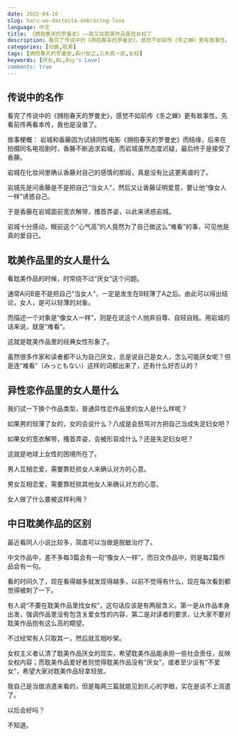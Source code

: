 ```yaml
---
date: 2022-04-16
slug: haru-wo-daiteita-embracing-love
language: 中文
title: 《拥抱春天的罗曼史》——我又在耽美作品里找女权了
description: 看完了传说中的《拥抱春天的罗曼史》，感觉不如前传《冬之蝉》更有故事性。先看前传再看本传，我也是没谁了。
categories: [动画,耽美]
tags: [拥抱春天的罗曼史,森川智之,三木真一郎,女权]
keywords: [厌女,BL,Boy's Love]
comments: true
---
```


## 传说中的名作

看完了传说中的《拥抱春天的罗曼史》，感觉不如前传《冬之蝉》更有故事性。先看前传再看本传，我也是没谁了。

故事梗概： 岩城和香藤因为试镜同性电影《拥抱春天的罗曼史》而结缘，后来在拍摄同名电视剧时，香藤不断追求岩城，而岩城虽然态度迟疑，最后终于是接受了香藤。

岩城在化妆间里确认香藤对自己的感情的那段，真是没有比这更离谱的了。

岩城先是问香藤是不是把自己“当女人”，然后又让香藤证明爱意，要让他“像女人一样”诱惑自己。

于是香藤在岩城面前宽衣解带，搔首弄姿，以此来诱惑岩城。

岩城十分感动，眼前这个“心气高”的人竟然为了自己做这么“难看”的事，可见他是真的爱自己。

## 耽美作品里的女人是什么

看耽美作品的时候，时常绕不过“厌女”这个问题。

通常A问B是不是把自己“当女人”，一定是发生在B轻薄了A之后。由此可以得出结论，女人，是可以轻薄的对象。

而描述一个对象是“像女人一样”，则是在说这个人抛弃自尊、自轻自贱。用岩城的话来说，就是“难看”。

这就是耽美作品里的经典女性形象了。

虽然很多作家和读者都不认为自己厌女，总是说自己是女人，怎么可能厌女呢？但是连“难看”（みっともない）这样的词都出来了，还有什么好否认的？

## 异性恋作品里的女人是什么

我们试一下换个作品类型，普通异性恋作品里的女人是什么样呢？

如果男的轻薄了女的，女的会说什么？八成是会怒骂对方把自己当成失足妇女吧？

如果女的宽衣解带，搔首弄姿，会被形容成什么？还是失足妇女吧？

这就是地球上女性的困境所在了。

男人互相恋爱，需要靠贬损女人来确认对方的心意。

男女互相恋爱，需要靠贬损其他女人来确认对方的心意。

女人做了什么要被这样利用？

## 中日耽美作品的区别

最近看同人小说比较多，简直可以当做是脱敏治疗了。

中文作品中，差不多每3篇会有一句“像女人一样”，而日文作品中，则是每2篇作品会有一句。

看的时间久了，现在看得越多就发现得越多，以前不觉得有什么，现在每次看到都觉得被刺了一下。

有人说“不要在耽美作品里找女权”，这句话应该是有两层含义。第一是从作品本身出发，强调作品里没有包含关爱女性的内容，第二是对读者的要求，让大家不要对耽美作品抱有这么高的期望。

不过经常有人只取其一，然后就互相吵架。

女权主义者认清了耽美作品厌女的现实，希望耽美作品能承担一些社会责任，反映女权内容；而耽美作品爱好者则觉得耽美作品没有“厌女”，或者至少没有“不爱女”，希望大家对耽美作品轻拿轻放。

我自己是当做消遣来看的，但是每两三篇就能见到扎心的字眼，实在是谈不上消遣了。

以后会好吗？

不知道。
